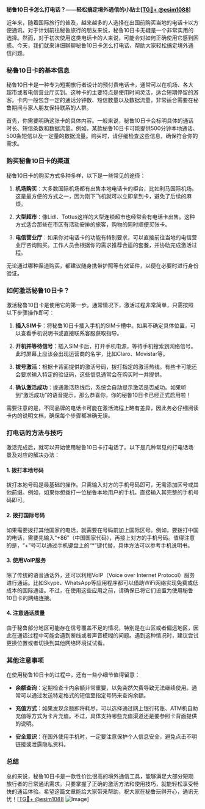 **秘鲁10日卡怎么打电话？——轻松搞定境外通信的小贴士[[TG💪+ @esim1088](https://t.me/s/esim1088)]**

近年来，随着国际旅行的普及，越来越多的人选择在出国前购买当地的电话卡以方便通讯。对于计划前往秘鲁旅行的朋友来说，秘鲁10日卡无疑是一个非常实用的选择。然而，对于初次使用这类电话卡的人来说，可能会对如何正确使用它感到困惑。今天，我们就来详细聊聊秘鲁10日卡怎么打电话，帮助大家轻松搞定境外通信问题。

### 秘鲁10日卡的基本信息

秘鲁10日卡是一种专为短期旅行者设计的预付费电话卡，通常可以在机场、各大超市或者电信营业厅买到。这种卡的主要特点是使用时间灵活，适合短期停留的游客。卡内一般包含一定的通话分钟数、短信数量以及数据流量，非常适合需要在秘鲁期间与家人朋友保持联系的人群。

首先，你需要明确这张卡的具体内容。一般来说，秘鲁10日卡会标明具体的通话时长、短信条数和数据流量。例如，某款秘鲁10日卡可能提供500分钟本地通话、500条短信以及一定量的数据流量。购买时，请仔细检查这些信息，确保符合你的需求。

### 购买秘鲁10日卡的渠道

秘鲁10日卡的购买方式多种多样，以下是一些常见的途径：

1. **机场购买**：大多数国际机场都有出售本地电话卡的柜台，比如利马国际机场。这是最方便的方式之一，因为刚下飞机就可以立即拿到卡，避免了后续的麻烦。
   
2. **大型超市**：像Lidl、Tottus这样的大型连锁超市也经常会有电话卡出售。这种方式适合那些在市区有活动安排的旅客，购物的同时顺便买张卡。

3. **电信营业厅**：如果你对电话卡的功能有特别要求，可以直接前往当地的电信营业厅咨询购买。工作人员会根据你的需求推荐合适的套餐，并协助完成激活过程。

无论通过哪种渠道购买，都建议随身携带护照等有效证件，以便在必要时进行身份验证。

### 如何激活秘鲁10日卡？

激活秘鲁10日卡是使用它的第一步。通常情况下，激活过程非常简单，只需按照以下步骤操作即可：

1. **插入SIM卡**：将秘鲁10日卡插入手机的SIM卡槽中。如果不确定具体位置，可以查看手机说明书或直接联系客服获取指导。

2. **开机并等待信号**：插入SIM卡后，打开手机电源，等待手机搜索到网络信号。此时屏幕上应该会出现运营商的名字，比如Claro、Movistar等。

3. **拨号激活**：根据卡背面提供的激活号码，拨打指定的激活热线。有些卡可能还会要求输入特定的验证码，这些信息通常会在购买时一并提供。

4. **确认激活成功**：拨通激活热线后，系统会自动提示激活是否成功。如果听到“激活成功”的语音提示，那么恭喜你，你的秘鲁10日卡已经正式启用啦！

需要注意的是，不同品牌的电话卡可能在激活流程上略有差异，因此务必仔细阅读卡内的说明文档，确保每个步骤都准确无误。

### 打电话的方法与技巧

激活完成后，就可以开始使用秘鲁10日卡打电话了。以下是几种常见的打电话场景及对应的解决办法：

#### 1. 拨打本地号码

拨打本地号码是最基础的操作。只需输入对方的手机号码即可，无需添加区号或其他前缀。例如，如果你想拨打一位秘鲁本地用户的手机，直接输入其完整的手机号码即可。

#### 2. 拨打国际号码

如果需要拨打其他国家的电话，就需要在号码前加上国际区号。例如，要拨打中国的电话，需要先输入“+86”（中国国家代码），再接上对方的手机号码。值得注意的是，“+”号可以通过手机键盘上的“*”键代替，具体方法可以参考手机说明书。

#### 3. 使用VoIP服务

除了传统的语音通话外，还可以利用VoIP（Voice over Internet Protocol）服务进行通话。比如Skype、WhatsApp等应用程序都可以借助WiFi网络实现免费或低成本的国际通话。不过，在使用这些应用之前，请确保已将它们设置为使用秘鲁10日卡的网络连接。

#### 4. 注意通话质量

由于秘鲁部分地区可能存在信号覆盖不足的情况，特别是在山区或者偏远地区，因此在通话过程中可能会遇到断线或者声音模糊的问题。遇到这种情况时，建议尝试更换位置或者切换到其他网络环境试试看。

### 其他注意事项

在使用秘鲁10日卡的过程中，还有一些小细节值得留意：

- **余额查询**：定期检查卡内余额非常重要，以免突然欠费导致无法继续使用。通常可以通过发送特定格式的短信至指定号码来查询余额。
  
- **充值方式**：如果发现余额即将耗尽，可以选择通过网上银行转账、ATM机自助充值等方式为卡片充值。不过，具体支持哪些充值渠道还是要参照卡背面提供的说明。

- **安全意识**：在国外使用手机时，一定要注意保护个人信息安全，避免点击不明链接或泄露隐私资料。

### 总结

总的来说，秘鲁10日卡是一款性价比很高的境外通信工具，能够满足大部分短期旅行者的日常通讯需求。只要掌握了正确的激活方法和使用技巧，就能轻松享受畅快的通话体验。希望这篇文章能给大家带来帮助，祝大家在秘鲁玩得开心，通讯无忧！[[TG💪+ @esim1088](https://t.me/s/esim1088) ![Image](https://i.postimg.cc/4NQfJmqS/Snipaste-2025-05-13-00-14-12.png)]